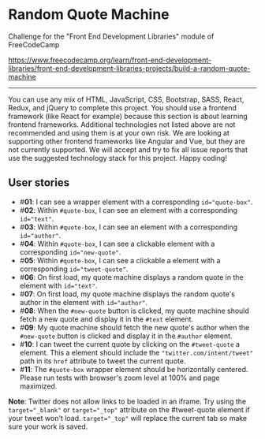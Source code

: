 # Random Quote Machine

Challenge for the "Front End Development Libraries" module of FreeCodeCamp

https://www.freecodecamp.org/learn/front-end-development-libraries/front-end-development-libraries-projects/build-a-random-quote-machine

---

You can use any mix of HTML, JavaScript, CSS, Bootstrap, SASS, React, Redux, and jQuery to complete this project. You should use a frontend framework (like React for example) because this section is about learning frontend frameworks. Additional technologies not listed above are not recommended and using them is at your own risk. We are looking at supporting other frontend frameworks like Angular and Vue, but they are not currently supported. We will accept and try to fix all issue reports that use the suggested technology stack for this project. Happy coding!

## User stories

- #**01**: I can see a wrapper element with a corresponding `id="quote-box"`.
- #**02**: Within `#quote-box`, I can see an element with a corresponding `id="text"`.
- #**03**: Within `#quote-box`, I can see an element with a corresponding `id="author"`.
- #**04**: Within `#quote-box`, I can see a clickable element with a corresponding `id="new-quote"`.
- #**05**: Within `#quote-box`, I can see a clickable a element with a corresponding `id="tweet-quote"`.
- #**06**: On first load, my quote machine displays a random quote in the element with `id="text"`.
- #**07**: On first load, my quote machine displays the random quote's author in the element with `id="author"`.
- #**08**: When the `#new-quote` button is clicked, my quote machine should fetch a new quote and display it in the `#text` element.
- #**09**: My quote machine should fetch the new quote's author when the `#new-quote` button is clicked and display it in the `#author` element.
- #**10**: I can tweet the current quote by clicking on the `#tweet-quote` a element. This a element should include the `"twitter.com/intent/tweet"` path in its `href` attribute to tweet the current quote.
- #**11**: The `#quote-box` wrapper element should be horizontally centered. Please run tests with browser's zoom level at 100% and page maximized.

**Note**: Twitter does not allow links to be loaded in an iframe. Try using the `target="_blank"` or `target="_top"` attribute on the #tweet-quote element if your tweet won't load. `target="_top"` will replace the current tab so make sure your work is saved.
